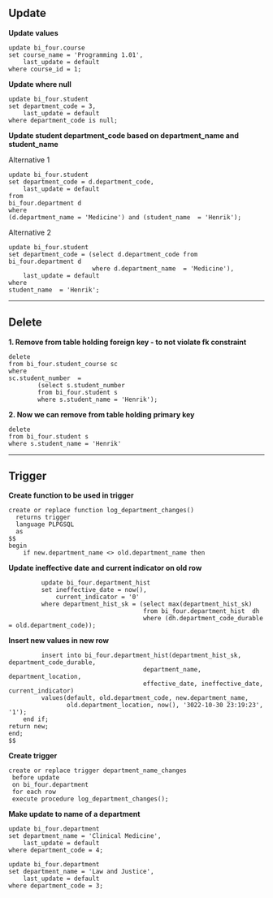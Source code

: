 ## Update 

**Update values**
```
update bi_four.course    
set course_name = 'Programming 1.01',
	last_update = default
where course_id = 1;
```

**Update where null** 
```
update bi_four.student    
set department_code = 3,
	last_update = default
where department_code is null;
```


**Update student department_code based on department_name and student_name**

Alternative 1
```
update bi_four.student  
set department_code = d.department_code,   
	last_update = default  
from  
bi_four.department d
where  
(d.department_name = 'Medicine') and (student_name  = 'Henrik'); 
```


Alternative 2
```
update bi_four.student  
set department_code = (select d.department_code from bi_four.department d
				       where d.department_name  = 'Medicine'),   
	last_update = default  
where  
student_name  = 'Henrik'; 
```
-----------------
## Delete 

**1. Remove from table holding foreign key - to not violate fk constraint**
```
delete 
from bi_four.student_course sc   
where  
sc.student_number  = 
		(select s.student_number 
		from bi_four.student s 
		where s.student_name = 'Henrik');
```


**2. Now we can remove from table holding primary key**
```
delete
from bi_four.student s
where s.student_name = 'Henrik'
```
-----------------
## Trigger

**Create function to be used in trigger**
```
create or replace function log_department_changes()  
  returns trigger   
  language PLPGSQL  
  as  
$$  
begin  
    if new.department_name <> old.department_name then
```

**Update ineffective date and current indicator on old row**
```
         update bi_four.department_hist    
		 set ineffective_date = now(),
		 	 current_indicator = '0'
         where department_hist_sk = (select max(department_hist_sk) 
		                             from bi_four.department_hist  dh 
                                	 where (dh.department_code_durable = old.department_code));
```


**Insert new values in new row**
```
    	 insert into bi_four.department_hist(department_hist_sk, department_code_durable,
         							 department_name, department_location, 
         							 effective_date, ineffective_date, current_indicator)  
         values(default, old.department_code, new.department_name, 
                old.department_location, now(), '3022-10-30 23:19:23', '1');           
    end if;  
return new;  
end;  
$$ 
```

**Create trigger**
```
create or replace trigger department_name_changes 
 before update  
 on bi_four.department  
 for each row  
 execute procedure log_department_changes();  
```


**Make update to name of a department**
```
update bi_four.department    
set department_name = 'Clinical Medicine',
	last_update = default
where department_code = 4;

update bi_four.department    
set department_name = 'Law and Justice',
	last_update = default
where department_code = 3; 

```

